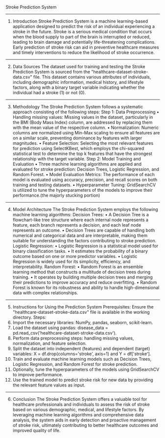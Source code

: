 Stroke Prediction System
________________________________________
1. Introduction
Stroke Prediction System is a machine learning-based application designed to predict the risk of an individual experiencing a stroke in the future. Stroke is a serious medical condition that occurs when the blood supply to part of the brain is interrupted or reduced, leading to brain damage and potentially life-threatening complications. Early prediction of stroke risk can aid in preventive healthcare measures and timely interventions to reduce the likelihood of stroke occurrence.
________________________________________
2. Data Sources
The dataset used for training and testing the Stroke Prediction System is sourced from the "healthcare-dataset-stroke-data.csv" file. This dataset contains various attributes of individuals, including demographic information, medical history, and lifestyle factors, along with a binary target variable indicating whether the individual had a stroke (1) or not (0).
________________________________________
3. Methodology
The Stroke Prediction System follows a systematic approach consisting of the following steps:
Step 1: Data Preprocessing
•	Handling missing values: Missing values in the dataset, particularly in the BMI (Body Mass Index) column, are addressed by replacing them with the mean value of the respective column.
•	Normalization: Numeric columns are normalized using Min-Max scaling to ensure all features are on a similar scale, preventing dominance by features with larger magnitudes.
•	Feature Selection: Selecting the most relevant features for prediction using SelectKBest, which employs the chi-squared statistical test to determine the top k features that have the strongest relationship with the target variable.
Step 2: Model Training and Evaluation
•	Three machine learning algorithms are applied and evaluated for stroke prediction: Decision Trees, Logistic Regression, and Random Forest.
•	Model Evaluation Metrics: The performance of each model is evaluated using accuracy, precision, and recall scores on both training and testing datasets.
•	Hyperparameter Tuning: GridSearchCV is utilized to tune the hyperparameters of the models to improve their performance.(the majorly stucking portion)
________________________________________
4. Model Architecture
The Stroke Prediction System employs the following machine learning algorithms:
Decision Trees:
•	A Decision Tree is a flowchart-like tree structure where each internal node represents a feature, each branch represents a decision, and each leaf node represents an outcome.
•	Decision Trees are capable of handling both numerical and categorical data and are interpretable, making them suitable for understanding the factors contributing to stroke prediction.
Logistic Regression:
•	Logistic Regression is a statistical model used for binary classification tasks.
•	It estimates the probability of a binary outcome based on one or more predictor variables.
•	Logistic Regression is widely used for its simplicity, efficiency, and interpretability.
Random Forest:
•	Random Forest is an ensemble learning method that constructs a multitude of decision trees during training.
•	It operates by building multiple decision trees and merging their predictions to improve accuracy and reduce overfitting.
•	Random Forest is known for its robustness and ability to handle high-dimensional data with complex relationships.
________________________________________
5. Instructions for Using the Prediction System
Prerequisites:
Ensure the "healthcare-dataset-stroke-data.csv" file is available in the working directory.
Steps:
1.	Import the necessary libraries: NumPy, pandas, seaborn, scikit-learn.
2.	Load the dataset using pandas: disease_data = pd.read_csv('healthcare-dataset-stroke-data.csv').
3.	Perform data preprocessing steps: handling missing values, normalization, and feature selection.
4.	Split the dataset into independent (features) and dependent (target) variables: X = df.drop(columns='stroke', axis=1) and Y = df['stroke'].
5.	Train and evaluate machine learning models such as Decision Trees, Logistic Regression, and Random Forest for stroke prediction.
6.	Optionally, tune the hyperparameters of the models using GridSearchCV to improve performance.
7.	Use the trained model to predict stroke risk for new data by providing the relevant feature values as input.
________________________________________
6. Conclusion
The Stroke Prediction System offers a valuable tool for healthcare professionals and individuals to assess the risk of stroke based on various demographic, medical, and lifestyle factors. By leveraging machine learning algorithms and comprehensive data analysis, the system aids in early detection and proactive management of stroke risk, ultimately contributing to better healthcare outcomes and improved quality of life.

